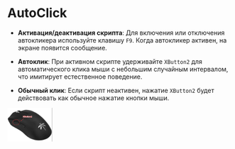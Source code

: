 # AutoClick
- **Активация/деактивация скрипта**: Для включения или отключения автокликера используйте клавишу `F9`. Когда автокликер активен, на экране появится сообщение.

- **Автоклик**: При активном скрипте удерживайте `XButton2` для автоматического клика мыши с небольшим случайным интервалом, что имитирует естественное поведение.

- **Обычный клик**: Если скрипт неактивен, нажатие `XButton2` будет действовать как обычное нажатие кнопки мыши.

<img src="https://github.com/vyto4ka/AutoClick/blob/main/XButton2.png?raw=true" width=20% height=20% />
